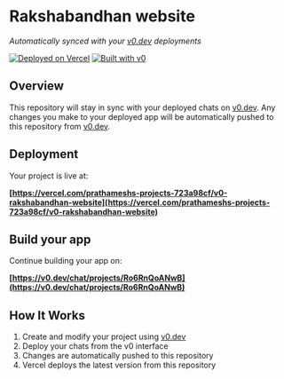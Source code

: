 # Rakshabandhan website

*Automatically synced with your [v0.dev](https://v0.dev) deployments*

[![Deployed on Vercel](https://img.shields.io/badge/Deployed%20on-Vercel-black?style=for-the-badge&logo=vercel)](https://vercel.com/prathameshs-projects-723a98cf/v0-rakshabandhan-website)
[![Built with v0](https://img.shields.io/badge/Built%20with-v0.dev-black?style=for-the-badge)](https://v0.dev/chat/projects/Ro6RnQoANwB)

## Overview

This repository will stay in sync with your deployed chats on [v0.dev](https://v0.dev).
Any changes you make to your deployed app will be automatically pushed to this repository from [v0.dev](https://v0.dev).

## Deployment

Your project is live at:

**[https://vercel.com/prathameshs-projects-723a98cf/v0-rakshabandhan-website](https://vercel.com/prathameshs-projects-723a98cf/v0-rakshabandhan-website)**

## Build your app

Continue building your app on:

**[https://v0.dev/chat/projects/Ro6RnQoANwB](https://v0.dev/chat/projects/Ro6RnQoANwB)**

## How It Works

1. Create and modify your project using [v0.dev](https://v0.dev)
2. Deploy your chats from the v0 interface
3. Changes are automatically pushed to this repository
4. Vercel deploys the latest version from this repository
